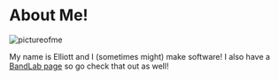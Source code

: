 # About Me!

![pictureofme](https://github.com/user-attachments/assets/eb941ed5-a7fa-455e-8270-99e80936a46a)

My name is Elliott and I (sometimes might) make software! I also have a [BandLab page](https://www.bandlab.com/hydrowarrior4) so go check that out as well!

